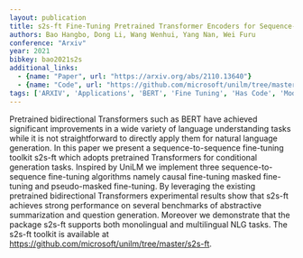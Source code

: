```yaml
---
layout: publication
title: s2s-ft Fine-Tuning Pretrained Transformer Encoders for Sequence-to-Sequence Learning
authors: Bao Hangbo, Dong Li, Wang Wenhui, Yang Nan, Wei Furu
conference: "Arxiv"
year: 2021
bibkey: bao2021s2s
additional_links:
  - {name: "Paper", url: "https://arxiv.org/abs/2110.13640"}
  - {name: "Code", url: "https://github.com/microsoft/unilm/tree/master/s2s-ft"}
tags: ['ARXIV', 'Applications', 'BERT', 'Fine Tuning', 'Has Code', 'Model Architecture', 'Pretraining Methods', 'RAG', 'Reinforcement Learning', 'Tools', 'Transformer']
---
```

Pretrained bidirectional Transformers such as BERT have achieved significant improvements in a wide variety of language understanding tasks while it is not straightforward to directly apply them for natural language generation. In this paper we present a sequence-to-sequence fine-tuning toolkit s2s-ft which adopts pretrained Transformers for conditional generation tasks. Inspired by UniLM we implement three sequence-to-sequence fine-tuning algorithms namely causal fine-tuning masked fine-tuning and pseudo-masked fine-tuning. By leveraging the existing pretrained bidirectional Transformers experimental results show that s2s-ft achieves strong performance on several benchmarks of abstractive summarization and question generation. Moreover we demonstrate that the package s2s-ft supports both monolingual and multilingual NLG tasks. The s2s-ft toolkit is available at https://github.com/microsoft/unilm/tree/master/s2s-ft.
